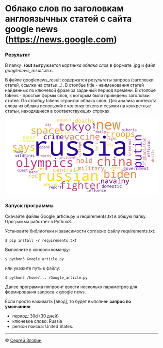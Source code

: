 # Облако слов по заголовкам англоязычных статей с сайта google news (https://news.google.com)

### Результат
В папку **./out** выгружается *картинка облака слов* в формате .jpg и файл *googlenews_result.xlsx*. 

В файле googlenews_result содержатся результаты запроса (заголовки статей, ссылки на статьи...). В столбце title - наименования статей найденных по ключевой фразе за заданный период времени. В столбце tokens - простые формы слов, к которым были приведены заголовки статей. По столбцу tokens строится облако слов.
Для анализа контекста слова из облака используйте колонку tokens и ссылки на конкретные статьи, находящиеся в соответствующих строках.

![alt text](top50_plasma.jpg "картинка облака слов")

### Запуск программы
Скачайте файлы Google_article.py и requirements.txt в общую папку. 
Программа работает в Python3.

Установите библиотеки и зависимости согласно файлу requirements.txt:
```
$ pip install -r requirements.txt
```

Выполните в консоли команду: 
```
$ python3 Google_article.py 
```
или укажите путь к файлу:
```
$ python3 /home/... /Google_article.py
```
Далее программа попросит ввести несколько параметров для формирования запроса к google news. 

Если просто нажимать [ввод], то будет выполнен **запрос по умолчанию**:

- период: 30d (30 дней)
- ключевое слово: Russia
- регион поиска: United States.

---
© [Сергей Злобин](http://sz.pfolio.website.yandexcloud.net/)
